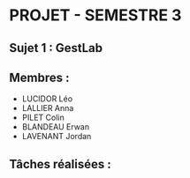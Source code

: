 # PROJET - SEMESTRE 3

## Sujet 1 : GestLab

## Membres : 

- LUCIDOR Léo
- LALLIER Anna
- PILET Colin
- BLANDEAU Erwan
- LAVENANT Jordan

## Tâches réalisées : 